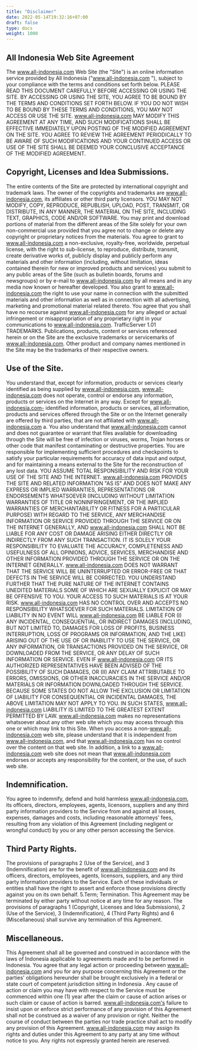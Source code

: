 ```yaml
---
title: "Disclaimer"
date: 2022-05-14T19:32:16+07:00
draft: false
type: docs
weight: 1000
---
```

## All Indonesia Web Site Agreement
The www.all-indonesia.com Web Site (the "Site") is an online information service provided by All Indonesia ("www.all-indonesia.com "), subject to your compliance with the terms and conditions set forth below. PLEASE READ THIS DOCUMENT CAREFULLY BEFORE ACCESSING OR USING THE SITE. BY ACCESSING OR USING THE SITE, YOU AGREE TO BE BOUND BY THE TERMS AND CONDITIONS SET FORTH BELOW. IF YOU DO NOT WISH TO BE BOUND BY THESE TERMS AND CONDITIONS, YOU MAY NOT ACCESS OR USE THE SITE. www.all-indonesia.com MAY MODIFY THIS AGREEMENT AT ANY TIME, AND SUCH MODIFICATIONS SHALL BE EFFECTIVE IMMEDIATELY UPON POSTING OF THE MODIFIED AGREEMENT ON THE SITE. YOU AGREE TO REVIEW THE AGREEMENT PERIODICALLY TO BE AWARE OF SUCH MODIFICATIONS AND YOUR CONTINUED ACCESS OR USE OF THE SITE SHALL BE DEEMED YOUR CONCLUSIVE ACCEPTANCE OF THE MODIFIED AGREEMENT.

## Copyright, Licenses and Idea Submissions.
The entire contents of the Site are protected by international copyright and trademark laws. The owner of the copyrights and trademarks are www.all-indonesia.com, its affiliates or other third party licensors. YOU MAY NOT MODIFY, COPY, REPRODUCE, REPUBLISH, UPLOAD, POST, TRANSMIT, OR DISTRIBUTE, IN ANY MANNER, THE MATERIAL ON THE SITE, INCLUDING TEXT, GRAPHICS, CODE AND/OR SOFTWARE. You may print and download portions of material from the different areas of the Site solely for your own non-commercial use provided that you agree not to change or delete any copyright or proprietary notices from the materials. You agree to grant to www.all-indonesia.com a non-exclusive, royalty-free, worldwide, perpetual license, with the right to sub-license, to reproduce, distribute, transmit, create derivative works of, publicly display and publicly perform any materials and other information (including, without limitation, ideas contained therein for new or improved products and services) you submit to any public areas of the Site (such as bulletin boards, forums and newsgroups) or by e-mail to www.all-indonesia.com by all means and in any media now known or hereafter developed. You also grant to www.all-indonesia.com the right to use your name in connection with the submitted materials and other information as well as in connection with all advertising, marketing and promotional material related thereto. You agree that you shall have no recourse against www.all-indonesia.com for any alleged or actual infringement or misappropriation of any proprietary right in your communications to www.all-indonesia.com.
TrafficServer 1.01 TRADEMARKS.
Publications, products, content or services referenced herein or on the Site are the exclusive trademarks or servicemarks of www.all-indonesia.com. Other product and company names mentioned in the Site may be the trademarks of their respective owners.

## Use of the Site.
You understand that, except for information, products or services clearly identified as being supplied by www.all-indonesia.com, www.all-indonesia.com does not operate, control or endorse any information, products or services on the Internet in any way. Except for www.all-indonesia.com- identified information, products or services, all information, products and services offered through the Site or on the Internet generally are offered by third parties, that are not affiliated with www.all-indonesia.com a. You also understand that www.all-indonesia.com cannot and does not guarantee or warrant that files available for downloading through the Site will be free of infection or viruses, worms, Trojan horses or other code that manifest contaminating or destructive properties. You are responsible for implementing sufficient procedures and checkpoints to satisfy your particular requirements for accuracy of data input and output, and for maintaining a means external to the Site for the reconstruction of any lost data.
YOU ASSUME TOTAL RESPONSIBILITY AND RISK FOR YOUR USE OF THE SITE AND THE INTERNET. www.all-indonesia.com PROVIDES THE SITE AND RELATED INFORMATION "AS IS" AND DOES NOT MAKE ANY EXPRESS OR IMPLIED WARRANTIES, REPRESENTATIONS OR ENDORSEMENTS WHATSOEVER (INCLUDING WITHOUT LIMITATION WARRANTIES OF TITLE OR NONINFRINGEMENT, OR THE IMPLIED WARRANTIES OF MERCHANTABILITY OR FITNESS FOR A PARTICULAR PURPOSE) WITH REGARD TO THE SERVICE, ANY MERCHANDISE INFORMATION OR SERVICE PROVIDED THROUGH THE SERVICE OR ON THE INTERNET GENERALLY, AND www.all-indonesia.com SHALL NOT BE LIABLE FOR ANY COST OR DAMAGE ARISING EITHER DIRECTLY OR INDIRECTLY FROM ANY SUCH TRANSACTION. IT IS SOLELY YOUR RESPONSIBILITY TO EVALUATE THE ACCURACY, COMPLETENESS AND USEFULNESS OF ALL OPINIONS, ADVICE, SERVICES, MERCHANDISE AND OTHER INFORMATION PROVIDED THROUGH THE SERVICE OR ON THE INTERNET GENERALLY. www.all-indonesia.com DOES NOT WARRANT THAT THE SERVICE WILL BE UNINTERRUPTED OR ERROR-FREE OR THAT DEFECTS IN THE SERVICE WILL BE CORRECTED.
YOU UNDERSTAND FURTHER THAT THE PURE NATURE OF THE INTERNET CONTAINS UNEDITED MATERIALS SOME OF WHICH ARE SEXUALLY EXPLICIT OR MAY BE OFFENSIVE TO YOU. YOUR ACCESS TO SUCH MATERIALS IS AT YOUR RISK. www.all-indonesia.com HAS NO CONTROL OVER AND ACCEPTS NO RESPONSIBILITY WHATSOEVER FOR SUCH MATERIALS.
LIMITATION OF LIABILITY
IN NO EVENT WILL www.all-indonesia.com BE LIABLE FOR (I) ANY INCIDENTAL, CONSEQUENTIAL, OR INDIRECT DAMAGES (INCLUDING, BUT NOT LIMITED TO, DAMAGES FOR LOSS OF PROFITS, BUSINESS INTERRUPTION, LOSS OF PROGRAMS OR INFORMATION, AND THE LIKE) ARISING OUT OF THE USE OF OR INABILITY TO USE THE SERVICE, OR ANY INFORMATION, OR TRANSACTIONS PROVIDED ON THE SERVICE, OR DOWNLOADED FROM THE SERVICE, OR ANY DELAY OF SUCH INFORMATION OR SERVICE. EVEN IF www.all-indonesia.com OR ITS AUTHORIZED REPRESENTATIVES HAVE BEEN ADVISED OF THE POSSIBILITY OF SUCH DAMAGES, OR (II) ANY CLAIM ATTRIBUTABLE TO ERRORS, OMISSIONS, OR OTHER INACCURACIES IN THE SERVICE AND/OR MATERIALS OR INFORMATION DOWNLOADED THROUGH THE SERVICE. BECAUSE SOME STATES DO NOT ALLOW THE EXCLUSION OR LIMITATION OF LIABILITY FOR CONSEQUENTIAL OR INCIDENTAL DAMAGES, THE ABOVE LIMITATION MAY NOT APPLY TO YOU. IN SUCH STATES, www.all-indonesia.com LIABILITY IS LIMITED TO THE GREATEST EXTENT PERMITTED BY LAW.
www.all-indonesia.com makes no representations whatsoever about any other web site which you may access through this one or which may link to this Site. When you access a non-www.all-indonesia.com web site, please understand that it is independent from www.all-indonesia.com, and that www.all-indonesia.com has no control over the content on that web site. In addition, a link to a www.all-indonesia.com web site does not mean that www.all-indonesia.com endorses or accepts any responsibility for the content, or the use, of such web site.

## Indemnification.
You agree to indemnify, defend and hold harmless www.all-indonesia.com, its officers, directors, employees, agents, licensors, suppliers and any third party information providers to the Service from and against all losses, expenses, damages and costs, including reasonable attorneys' fees, resulting from any violation of this Agreement (including negligent or wrongful conduct) by you or any other person accessing the Service.

## Third Party Rights.
The provisions of paragraphs 2 (Use of the Service), and 3 (Indemnification) are for the benefit of www.all-indonesia.com and its officers, directors, employees, agents, licensors, suppliers, and any third party information providers to the Service. Each of these individuals or entities shall have the right to assert and enforce those provisions directly against you on its own behalf.
5.Term; Termination.
This Agreement may be terminated by either party without notice at any time for any reason. The provisions of paragraphs 1 (Copyright, Licenses and Idea Submissions), 2 (Use of the Service), 3 (Indemnification), 4 (Third Party Rights) and 6 (Miscellaneous) shall survive any termination of this Agreement.

## Miscellaneous.
This Agreement shall all be governed and construed in accordance with the laws of Indonesia applicable to agreements made and to be performed in Indonesia. You agree that any legal action or proceeding between www.all-indonesia.com and you for any purpose concerning this Agreement or the parties' obligations hereunder shall be brought exclusively in a federal or state court of competent jurisdiction sitting in Indonesia . Any cause of action or claim you may have with respect to the Service must be commenced within one (1) year after the claim or cause of action arises or such claim or cause of action is barred. www.all-indonesia.com's failure to insist upon or enforce strict performance of any provision of this Agreement shall not be construed as a waiver of any provision or right. Neither the course of conduct between the parties nor trade practice shall act to modify any provision of this Agreement. www.all-indonesia.com may assign its rights and duties under this Agreement to any party at any time without notice to you.
Any rights not expressly granted herein are reserved.
